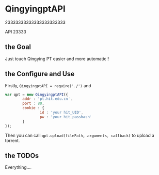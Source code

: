 QingyingptAPI
=============
23333333333333333333333

API 23333


the Goal
------------
Just touch Qingying PT easier and more automatic !


the Configure and Use
-----------
Firstly, `QingyingptAPI = require('./')` and 
```javascript
var qpt = new QingyingptAPI({
        addr : 'pt.hit.edu.cn',
        port : 80,
        cookie : {
                id : 'your hit_UID',
                pw : 'your hit_passhash'
        }
});
```
Then you can call `qpt.upload(filePath, arguments, callback)` to upload a torrent.

the TODOs
-----------
Everything....
